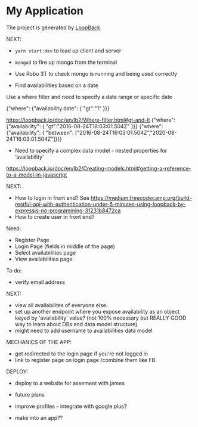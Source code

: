 # My Application

The project is generated by [LoopBack](http://loopback.io).

NEXT:

* `yarn start:dev` to load up client and server
* `mongod` to fire up mongo from the terminal
* Use Robo 3T to check mongo is running and being used correctly

* Find availabilities based on a date

Use a where filter and need to specify a date range or specific date

{"where": {"availability.date": { "gt":"1" }}}

https://loopback.io/doc/en/lb2/Where-filter.html#gt-and-lt
{"where": {"availability": { "gt":"2016-08-24T16:03:01.504Z" }}}
{"where": {"availability": { "between": ["2016-08-24T16:03:01.504Z","2020-08-24T16:03:01.504Z"]}}}

* Need to specify a complex data model - nested properties for ‘availability’

https://loopback.io/doc/en/lb2/Creating-models.html#getting-a-reference-to-a-model-in-javascript


NEXT:

- How to login in front end?
See https://medium.freecodecamp.org/build-restful-api-with-authentication-under-5-minutes-using-loopback-by-expressjs-no-programming-31231b8472ca
- How to create user in front end?

Need:

* Register Page
* Login Page
(fields in middle of the page)
* Select availabilities page
* View availabilities page

To do:

* verify email address

NEXT:



- view all availabilites of everyone else:
- set up another endpoint where you expose availability as an object keyed by 'availability' value?
(not 100% necessary but REALLY GOOD way to learn about DBs and data model structure)
- might need to add username to availabilities data model

MECHANICS OF THE APP:
- get redirected to the login page if you're not logged in
- link to register page on login page /combine them like FB

DEPLOY:
- deploy to a website for assement with james

- future plans
- improve profiles - integrate with google plus?
- make into an app??


